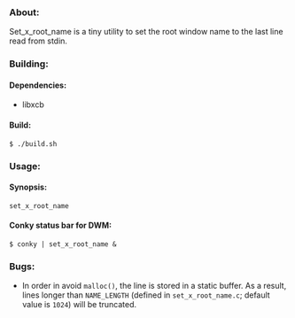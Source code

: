 ### About:

Set_x_root_name is a tiny utility to set the root window name to the last line read from stdin.

### Building:

#### Dependencies:

* libxcb

#### Build:

	$ ./build.sh

### Usage:

#### Synopsis:

	set_x_root_name

#### Conky status bar for DWM:

	$ conky | set_x_root_name &

### Bugs:

* In order in avoid `malloc()`, the line is stored in a static buffer. As a result, lines longer than `NAME_LENGTH` (defined in `set_x_root_name.c`; default value is `1024`) will be truncated.
